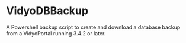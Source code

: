 # VidyoDBBackup
A Powershell backup script to create and download a database backup from a VidyoPortal running 3.4.2 or later. 
